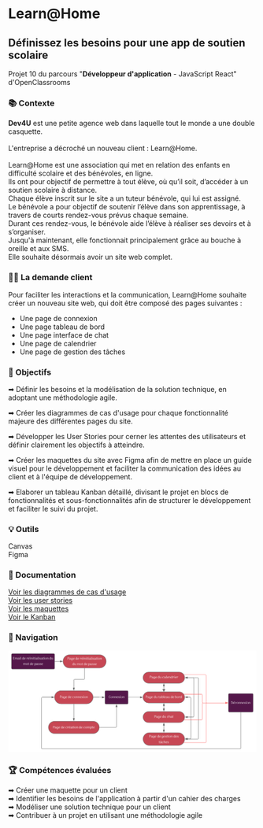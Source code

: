 # Learn@Home

## Définissez les besoins pour une app de soutien scolaire

Projet 10 du parcours "**Développeur d'application** - JavaScript React" d'OpenClassrooms

### 📚 Contexte

**Dev4U** est une petite agence web dans laquelle tout le monde a une double casquette. <br><br>
L'entreprise a décroché un nouveau client : Learn@Home. <br><br>
Learn@Home est une association qui met en relation des enfants en difficulté scolaire et des bénévoles, en ligne. <br>
Ils ont pour objectif de permettre à tout élève, où qu’il soit, d’accéder à un soutien scolaire à distance. <br>
Chaque élève inscrit sur le site a un tuteur bénévole, qui lui est assigné. <br>
Le bénévole a pour objectif de soutenir l’élève dans son apprentissage, à travers de courts rendez-vous prévus chaque semaine. <br>
Durant ces rendez-vous, le bénévole aide l’élève à réaliser ses devoirs et à s’organiser.<br>
Jusqu'à maintenant, elle fonctionnait principalement grâce au bouche à oreille et aux SMS. <br>
Elle souhaite désormais avoir un site web complet.

### 🧍‍♂️ La demande client
Pour faciliter les interactions et la communication, Learn@Home souhaite créer un nouveau site web, qui doit être composé des pages suivantes :
<ul>
  <li>Une page de connexion</li>
  <li>Une page tableau de bord</li>
  <li>Une page interface de chat</li>
  <li>Une page de calendrier</li>
  <li>Une page de gestion des tâches</li>
</ul>


### 🎯 Objectifs

➡ Définir les besoins et la modélisation de la solution technique, en adoptant une méthodologie agile.<br>

➡ Créer les diagrammes de cas d'usage pour chaque fonctionnalité majeure des différentes pages du site. <br>

➡ Développer les User Stories pour cerner les attentes des utilisateurs et définir clairement les objectifs à atteindre.<br>

➡ Créer les maquettes du site avec Figma afin de mettre en place un guide visuel pour le développement et faciliter la communication des idées au client et à l'équipe de développement.<br>

➡ Elaborer un tableau Kanban détaillé, divisant le projet en blocs de fonctionnalités et sous-fonctionnalités afin de structurer le développement et faciliter le suivi du projet.<br>

### 💡 Outils

Canvas <br>
Figma <br>

### 📄 Documentation

[Voir les diagrammes de cas d'usage](Ressources/Ganzin_Segolene_1_diagramme_cas_usage_042024.pdf) <br>
[Voir les user stories](Ressources/Ganzin_Segolene_2_user_stories_042024.pdf)<br>
[Voir les maquettes](https://www.figma.com/file/7e6NqsxEq3sRrXdSyRR0Tp/Learn%40Home?type=design&node-id=8-7618&mode=design&t=scMYIKZ7JPPNI5ua-0) <br>
[Voir le Kanban](https://github.com/users/segoleneganzin/projects/1/views/1)

### 📄 Navigation
![diagramme de navigation](Ressources/navigation.png)

### 🏆 Compétences évaluées

➡ Créer une maquette pour un client <br>
➡ Identifier les besoins de l'application à partir d'un cahier des charges <br>
➡ Modéliser une solution technique pour un client <br>
➡ Contribuer à un projet en utilisant une méthodologie agile <br>


